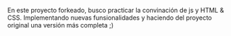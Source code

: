 En este proyecto forkeado, busco practicar la convinación de js y HTML & CSS. Implementando nuevas funsionalidades y haciendo del proyecto original una versión más completa ;)
